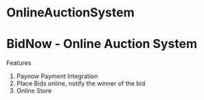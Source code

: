 # OnlineAuctionSystem

<h1>BidNow - Online Auction System</h1>

Features

1. Paynow Payment Integration
2. Place Bids online, notify the winner of the bid
3. Online Store
